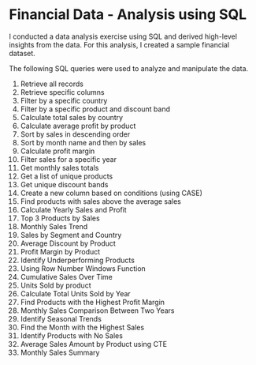 # Financial Data - Analysis using SQL

I conducted a data analysis exercise using SQL and derived high-level insights from the data. For this analysis, I created a sample financial dataset.

The following SQL queries were used to analyze and manipulate the data.

1. Retrieve all records
2. Retrieve specific columns
3. Filter by a specific country
4. Filter by a specific product and discount band
5. Calculate total sales by country
6. Calculate average profit by product
7. Sort by sales in descending order
8. Sort by month name and then by sales
9. Calculate profit margin
10. Filter sales for a specific year
11. Get monthly sales totals
12. Get a list of unique products
13. Get unique discount bands
14. Create a new column based on conditions (using CASE)
15. Find products with sales above the average sales
16. Calculate Yearly Sales and Profit
17. Top 3 Products by Sales
18. Monthly Sales Trend
19. Sales by Segment and Country
20. Average Discount by Product
21. Profit Margin by Product
22. Identify Underperforming Products
23. Using Row Number Windows Function
24. Cumulative Sales Over Time
25. Units Sold by product
26. Calculate Total Units Sold by Year
27. Find Products with the Highest Profit Margin
28. Monthly Sales Comparison Between Two Years
29. Identify Seasonal Trends
30. Find the Month with the Highest Sales
31. Identify Products with No Sales
32. Average Sales Amount by Product using CTE
33. Monthly Sales Summary
